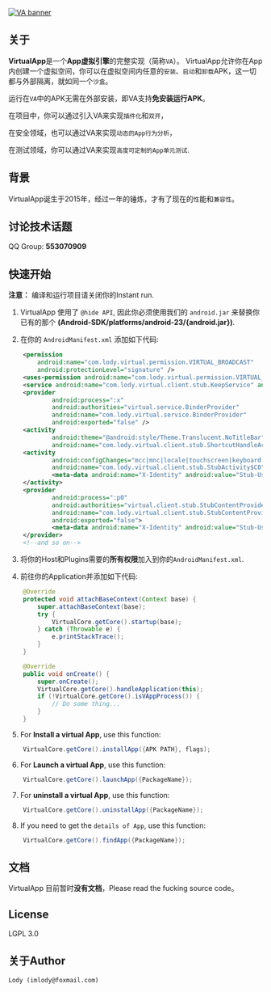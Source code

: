 [![VA banner](https://raw.githubusercontent.com/asLody/VirtualApp/master/banner.png)](https://github.com/asLody/VirtualApp)

关于
---
**VirtualApp**是一个**App虚拟引擎**的完整实现（简称`VA`）。
VirtualApp允许你在App内创建一个虚拟空间，你可以在虚拟空间内任意的`安装`、`启动`和`卸载`APK，这一切都与外部隔离，就如同一个`沙盒`。

运行在`VA`中的APK无需在外部安装，即VA支持**免安装运行APK**。

在项目中，你可以通过引入VA来实现`插件化`和`双开`，

在安全领域，也可以通过VA来实现`动态的App行为分析`，

在测试领域，你可以通过VA来实现`高度可定制的App单元测试`.

背景
---

VirtualApp诞生于2015年，经过一年的锤炼，才有了现在的`性`能和`兼容性`。

讨论技术话题
----------

QQ Group: **553070909**

快速开始
------

**注意：** 编译和运行项目请关闭你的Instant run.

1. VirtualApp 使用了 `@hide API`, 
因此你必须使用我们的 `android.jar` 来替换你已有的那个 **(Android-SDK/platforms/android-23/{android.jar})**. 

2. 在你的 `AndroidManifest.xml` 添加如下代码:
```xml
    <permission
        android:name="com.lody.virtual.permission.VIRTUAL_BROADCAST"
        android:protectionLevel="signature" />
    <uses-permission android:name="com.lody.virtual.permission.VIRTUAL_BROADCAST" />
    <service android:name="com.lody.virtual.client.stub.KeepService" android:process=":x"/>
    <provider
            android:process=":x"
            android:authorities="virtual.service.BinderProvider"
            android:name="com.lody.virtual.service.BinderProvider"
            android:exported="false" />
    <activity
            android:theme="@android:style/Theme.Translucent.NoTitleBar"
            android:name="com.lody.virtual.client.stub.ShortcutHandleActivity" android:exported="true"/>        
    <activity
            android:configChanges="mcc|mnc|locale|touchscreen|keyboard|keyboardHidden|navigation|orientation|screenLayout|uiMode|screenSize|smallestScreenSize|fontScale"
            android:name="com.lody.virtual.client.stub.StubActivity$C0" android:process=":p0" >
            <meta-data android:name="X-Identity" android:value="Stub-User"/>
    </activity>
    <provider
            android:process=":p0"
            android:authorities="virtual.client.stub.StubContentProvider0"
            android:name="com.lody.virtual.client.stub.StubContentProvider$C0"
            android:exported="false">
            <meta-data android:name="X-Identity" android:value="Stub-User"/>
    </provider>
    <!--and so on-->
```
3. 将你的Host和Plugins需要的**所有权限**加入到你的`AndroidManifest.xml`.

4. 前往你的Application并添加如下代码:
```java
    @Override
    protected void attachBaseContext(Context base) {
        super.attachBaseContext(base);
        try {
            VirtualCore.getCore().startup(base);
        } catch (Throwable e) {
            e.printStackTrace();
        }
    }

    @Override
    public void onCreate() {
        super.onCreate();
        VirtualCore.getCore().handleApplication(this);
        if (!VirtualCore.getCore().isVAppProcess()) {
            // Do some thing...
        }
    }
```

5. For **Install a virtual App**, use this function:
```java
    VirtualCore.getCore().installApp({APK PATH}, flags);
```

6. For **Launch a virtual App**, use this function:
```java
    VirtualCore.getCore().launchApp({PackageName});
```

7. For **uninstall a virtual App**, use this function:
```java
    VirtualCore.getCore().uninstallApp({PackageName});
```

8. If you need to get the `details of App`, use this function:
```java
    VirtualCore.getCore().findApp({PackageName});
```


文档
-------------

VirtualApp 目前暂时**没有文档**，Please read the fucking source code。

License
-------
LGPL 3.0

关于Author
------------

    Lody (imlody@foxmail.com)
